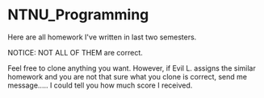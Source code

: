 # NTNU_Programming
Here are all homework I've written in last two semesters. 

NOTICE:
NOT ALL OF THEM are correct. 

Feel free to clone anything you want. However, if Evil L. assigns the similar homework and you are not that sure what you clone is correct, 
send me message..... I could tell you how much score I received.
